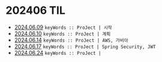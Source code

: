 # 202406 TIL
- [2024.06.09](https://github.com/projectmiluju/TIL/tree/main/202406/20240609)
  `keyWords :: ProJect | 시작`
- [2024.06.10](https://github.com/projectmiluju/TIL/tree/main/202406/20240610)
    `keyWords :: ProJect | 계획`
- [2024.06.14](https://github.com/projectmiluju/TIL/tree/main/202406/20240614)
  `keyWords :: ProJect | AWS, 가비아`
- [2024.06.17](https://github.com/projectmiluju/TIL/tree/main/202406/20240617)
    `keyWords :: ProJect | Spring Security, JWT`
- [2024.06.24](https://github.com/projectmiluju/TIL/tree/main/202406/20240624)
  `keyWords :: ProJect | `
